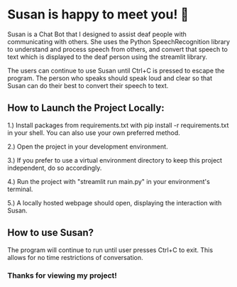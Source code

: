 # Susan is happy to meet you! 🤖 

Susan is a Chat Bot that I designed to assist deaf people with communicating with others. She uses the Python SpeechRecognition library to understand and process speech from others, and convert that speech to text which is displayed to the deaf person using the streamlit library. 

The users can continue to use Susan until Ctrl+C is pressed to escape the program. The person who speaks should speak loud and clear so that Susan can do their best to convert their speech to text.

## How to Launch the Project Locally:

1.) Install packages from requirements.txt with pip install -r requirements.txt in your shell. You can also use your own preferred method.

2.) Open the project in your development environment.

3.) If you prefer to use a virtual environment directory to keep this project independent, do so accordingly.

4.) Run the project with "streamlit run main.py" in your environment's terminal.

5.) A locally hosted webpage should open, displaying the interaction with Susan.

## How to use Susan?

The program will continue to run until user presses Ctrl+C to exit. This allows for no time restrictions of conversation.

### Thanks for viewing my project!